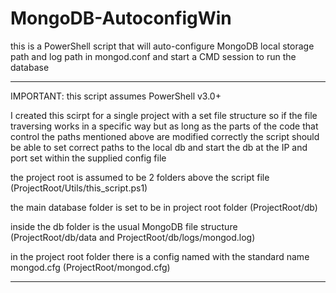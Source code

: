 # MongoDB-AutoconfigWin
this is a PowerShell script that will auto-configure MongoDB local storage path and log path in mongod.conf
and start a CMD session to run the database

-------------------------------------------------------------------------------------

IMPORTANT:
this script assumes PowerShell v3.0+

I created this scirpt for a single project with a set file structure so if the file traversing works in a specific way
but as long as the parts of the code that control the paths mentioned above are modified correctly the script should be
able to set correct paths to the local db and start the db at the IP and port set within the supplied config file


the project root is assumed to be 2 folders above the script file (ProjectRoot/Utils/this_script.ps1)

the main database folder is set to be in project root folder (ProjectRoot/db)

inside the db folder is the usual MongoDB file structure (ProjectRoot/db/data and ProjectRoot/db/logs/mongod.log)

in the project root folder there is a config named with the standard name mongod.cfg (ProjectRoot/mongod.cfg)

--------------------------------------------------------------------------------------

